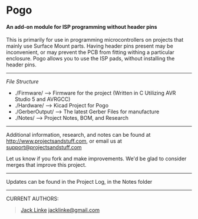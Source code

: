 # Pogo #
#### An add-on module for ISP programming without header pins ####

This is primarily for use in programming microcontrollers on projects that mainly use Surface Mount parts. Having header pins present may be inconvenient, or may prevent the PCB from fitting withing a particular enclosure. Pogo allows you to use the ISP pads, without installing the header pins.

---

*File Structure*

* ./Firmware/ --> Firmware for the project (Written in C Utilizing AVR Studio 5 and AVRGCC)
* ./Hardware/ --> Kicad Project for Pogo
* ./GerberOutput/ --> The latest Gerber Files for manufacture
* ./Notes/ --> Project Notes, BOM, and Research

---

Additional information, research, and notes can be found at http://www.projectsandstuff.com, or email us at support@projectsandstuff.com

Let us know if you fork and make improvements. We'd be glad to consider merges that improve this project.

---

Updates can be found in the Project Log, in the Notes folder

---

CURRENT AUTHORS:

> [Jack Linke](http://www.jacklinke.com)
jacklinke@gmail.com